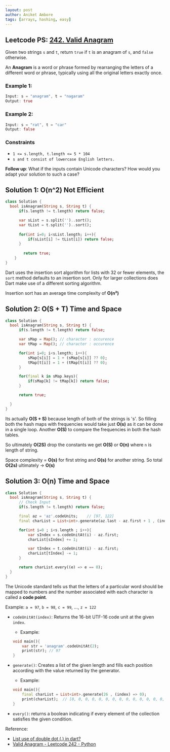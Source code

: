```yaml
---
layout: post
author: Aniket Ambore
tags: [arrays, hashing, easy]
---
```


## Leetcode PS: [242. Valid Anagram](https://leetcode.com/problems/valid-anagram/description/)

Given two strings `s` and `t`, return `true` if `t` is an anagram of `s`, and `false` otherwise.

An **Anagram** is a word or phrase formed by rearranging the letters of a different word or phrase, typically using all the original letters exactly once.

### Example 1:

```dart
Input: s = "anagram", t = "nagaram"
Output: true
```

### Example 2:

```dart
Input: s = "rat", t = "car"
Output: false
```

### Constraints
- `1 <= s.length, t.length <= 5 * 104`
- `s and t consist of lowercase English letters.`

**Follow up**: What if the inputs contain Unicode characters? How would you adapt your solution to such a case?


## Solution 1: O(n^2) Not Efficient

```dart
class Solution {
  bool isAnagram(String s, String t) {
      if(s.length != t.length) return false;

      var sList = s.split('')..sort();
      var tList = t.split('')..sort();
      
      for(int i=0; i<sList.length; i++){
          if(sList[i] != tList[i]) return false;
      }
        
        return true;
    }
}
```

Dart uses the insertion sort algorithm for lists with 32 or fewer elements, the `sort` method defaults to an insertion sort. Only for larger collections does Dart make use of a different sorting algorithm.

Insertion sort has an average time complexity of **O(n²)**

## Solution 2: O(S + T) Time and Space

```dart
class Solution {
  bool isAnagram(String s, String t) {
      if(s.length != t.length) return false;

      var sMap = Map(); // character : occurence
      var tMap = Map(); // character : occurence

      for(int i=0; i<s.length; i++){
          sMap[s[i]] = 1 + (sMap[s[i]] ?? 0);
          tMap[t[i]] = 1 + (tMap[t[i]] ?? 0);
      }

      for(final k in sMap.keys){
          if(sMap[k] != tMap[k]) return false;
      }

      return true;

  }
}
```

Its actually **O(S + S)** because length of both of the strings is 's'. So filling both the hash maps with frequencies would take just **O(s)** as it can be done in a single loop. Another **O(S)** to compare the frequencies in both the hash tables. 

So ultimately **O(2S)** drop the constants we get **O(S)** or **O(n)** where `n` is length of string.

Space complexity = **O(s)** for first string and **O(s)** for another string. So total **O(2s)** ultimately -> **O(s)**

## Solution 3: O(n) Time and Space

```dart
class Solution {
  bool isAnagram(String s, String t) {
      // Check Input
      if(s.length != t.length) return false;

      final az = 'az'.codeUnits;    // [97, 122]
      final charList = List<int>.generate(az.last - az.first + 1 , (index) => 0);   // [0, 0, 0, 0, 0, 0, 0, 0, 0, 0, 0, 0, 0, 0, 0, 0, 0, 0, 0, 0, 0, 0, 0, 0, 0, 0]

      for(int i=0 ; i<s.length ; i++){
          var sIndex = s.codeUnitAt(i) - az.first;
          charList[sIndex] += 1;

          var tIndex = t.codeUnitAt(i) - az.first;
          charList[tIndex] -= 1;
      }

      return charList.every((e) => e == 0);
  }
}
```

The Unicode standard tells us that the letters of a particular word should be mapped to numbers and the number associated with each character is called a **code point**.

Example: `a = 97`, `b = 98`, `c = 99`, ..., `z = 122`

- `codeUnitAt(index)`: Returns the 16-bit UTF-16 code unit at the given `index`.
    - Example:
    ```dart
    void main(){
        var str = 'anagram'.codeUnitAt(2);
        print(str); // 97
    }
    ```
- `generate()`: Creates a list of the given length and fills each position according with the value returned by the generator.
    - Example:
    ```dart
    void main(){
        final charList = List<int>.generate(26 , (index) => 0);
        print(charList);  // [0, 0, 0, 0, 0, 0, 0, 0, 0, 0, 0, 0, 0, 0, 0, 0, 0, 0, 0, 0, 0, 0, 0, 0, 0, 0]
    }
    ```


- `every()`: returns a boolean indicating if every element of the collection satisfies the given condition.


Reference:
- [List use of double dot (.) in dart?](https://stackoverflow.com/questions/49447736/list-use-of-double-dot-in-dart)
- [Valid Anagram - Leetcode 242 - Python](https://www.youtube.com/watch?v=9UtInBqnCgA)